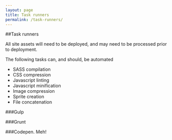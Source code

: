 ```yaml
---
layout: page
title: Task runners
permalink: /task-runners/
---
```

##Task runners

All site assets will need to be deployed, and may need to be processed prior to deployment.

The following tasks can, and should, be automated

* SASS compilation
* CSS compression
* Javascript linting
* Javascript minification
* Image compression
* Sprite creation
* File concatenation

###Gulp


###Grunt


###Codepen. Meh!
